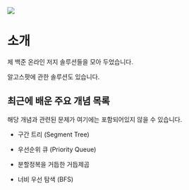 <p align="center">

<a href=https://solved.ac/blu3fishez><img align="center" src="http://mazassumnida.wtf/api/v2/generate_badge?boj=blu3fishez"></a>

</p>

# 소개

제 백준 온라인 저지 솔루션들을 모아 두었습니다. 

알고스팟에 관한 솔루션도 있습니다.

## 최근에 배운 주요 개념 목록

해당 개념과 관련된 문제가 여기에는 포함되어있지 않을 수 있습니다.

- 구간 트리 (Segment Tree)

- 우선순위 큐 (Priority Queue)

- 분할정복을 거듭한 거듭제곱

- 너비 우선 탐색 (BFS)